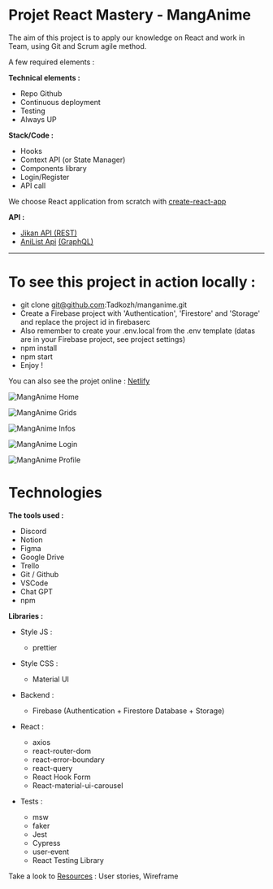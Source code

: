 # Projet React Mastery - MangAnime

The aim of this project is to apply our knowledge on React and work in Team, using Git and Scrum agile method.

A few required elements :

**Technical elements :**

- Repo Github
- Continuous deployment
- Testing
- Always UP

**Stack/Code :**

- Hooks
- Context API (or State Manager)
- Components library
- Login/Register
- API call

We choose React application from scratch with [create-react-app](https://create-react-app.dev/)

**API :**

- [Jikan API (REST)](https://docs.api.jikan.moe/)
- [AniList Api](https://anilist.co/) [(GraphQL)](https://anilist.co/graphiql)

---

# To see this project in action locally :

- git clone git@github.com:Tadkozh/manganime.git
- Create a Firebase project with 'Authentication', 'Firestore' and 'Storage' and replace the project id in firebaserc
- Also remember to create your .env.local from the .env template (datas are in your Firebase project, see project settings)
- npm install
- npm start
- Enjoy !

You can also see the projet online : [Netlify](https://benevolent-starship-f077f3.netlify.app/)

![MangAnime Home](public/previewhome.png)

![MangAnime Grids](public/preview.png)

![MangAnime Infos](public/previewinfos.png)

![MangAnime Login](public/previewlogin.png)

![MangAnime Profile](public/previewprofile.png)

# Technologies

**The tools used :**

- Discord
- Notion
- Figma
- Google Drive
- Trello
- Git / Github
- VSCode
- Chat GPT
- npm

**Libraries :**

- Style JS :

  - prettier

- Style CSS :

  - Material UI

- Backend :

  - Firebase (Authentication + Firestore Database + Storage)

- React :

  - axios
  - react-router-dom
  - react-error-boundary
  - react-query
  - React Hook Form
  - React-material-ui-carousel

- Tests :
  - msw
  - faker
  - Jest
  - Cypress
  - user-event
  - React Testing Library

Take a look to [Resources](https://github.com/Tadkozh/manganime/tree/dev/ressources) : User stories, Wireframe
